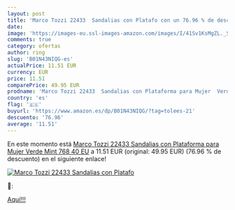 ```yaml
---
layout: post
title: 'Marco Tozzi 22433  Sandalias con Platafo con un 76.96 % de descuento'
date: 
image: 'https://images-eu.ssl-images-amazon.com/images/I/41Sv1KsMgZL._SL200_.jpg'
comments: true
category: ofertas
author: ring
slug: 'B01N43NIQG-es'
actualPrice: 11.51 EUR
currency: EUR
price: 11.51
comparePrice: 49.95 EUR
prodname: 'Marco Tozzi 22433  Sandalias con Plataforma para Mujer  Verde  Mint 768   40 EU'
country: 'es'
flag: '🇪🇸'
buyurl: 'https://www.amazon.es/dp/B01N43NIQG/?tag=tolees-21'
descuento: '76.96'
average: '11.51'
---
```


En este momento está [Marco Tozzi 22433  Sandalias con Plataforma para Mujer  Verde  Mint 768   40 EU](https://www.amazon.es/dp/B01N43NIQG/?tag=tolees-21) a 11.51 EUR (original: 49.95 EUR) (76.96 %  de descuento) en el siguiente enlace!

[![Marco Tozzi 22433  Sandalias con Platafo](https://images-eu.ssl-images-amazon.com/images/I/41Sv1KsMgZL._SL200_.jpg)](https://www.amazon.es/dp/B01N43NIQG/?tag=tolees-21)

🔎:


[Aquí!!!](https://www.amazon.es/dp/B01N43NIQG/?tag=tolees-21)
